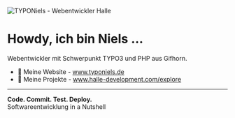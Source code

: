 ![TYPONiels - Webentwickler Halle](https://www.typoniels.de/fileadmin/redaktion/CMS/github_profile_header.jpg)

# Howdy, ich bin Niels ...
Webentwickler mit Schwerpunkt TYPO3 und PHP aus Gifhorn.

- 🔭 Meine Website - www.typoniels.de
- 🌱 Meine Projekte - www.halle-development.com/explore

---
**Code. Commit. Test. Deploy.**<br>Softwareentwicklung in a Nutshell
